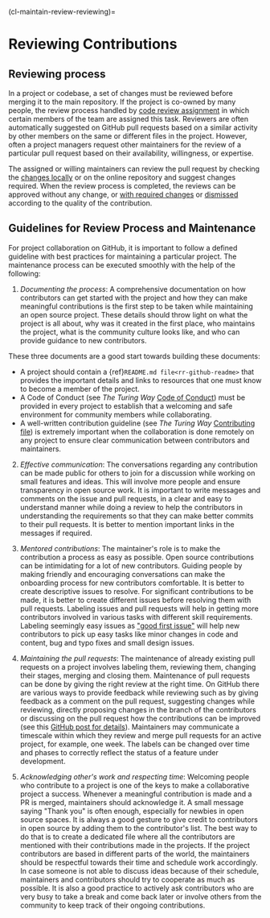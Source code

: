 (cl-maintain-review-reviewing)=
# Reviewing Contributions

## Reviewing process
In a project or codebase, a set of changes must be reviewed before merging it to the main repository.
If the project is co-owned by many people, the review process handled by [code review assignment](https://help.github.com/en/github/setting-up-and-managing-organizations-and-teams/managing-code-review-assignment-for-your-team) in which certain members of the team are assigned this task.
Reviewers are often automatically suggested on GitHub pull requests based on a similar activity by other members on the same or different files in the project.
However, often a project managers request other maintainers for the review of a particular pull request based on their availability, willingness, or expertise.

The assigned or willing maintainers can review the pull request by checking the [changes locally](https://help.github.com/en/github/collaborating-with-issues-and-pull-requests/checking-out-pull-requests-locally) or on the online repository and suggest changes required.
When the review process is completed, the reviews can be approved without any change, or [with required changes](https://help.github.com/en/github/collaborating-with-issues-and-pull-requests/approving-a-pull-request-with-required-reviews) or [dismissed](https://help.github.com/en/github/collaborating-with-issues-and-pull-requests/dismissing-a-pull-request-review) according to the quality of the contribution.

## Guidelines for Review Process and Maintenance
For project collaboration on GitHub, it is important to follow a defined guideline with best practices for maintaining a particular project.
The maintenance process can be executed smoothly with the help of the following:

1. *Documenting the process*: A comprehensive documentation on how contributors can get started with the project and how they can make meaningful contributions is the first step to be taken while maintaining an open source project.
These details should throw light on what the project is all about, why was it created in the first place, who maintains the project, what is the community culture looks like, and who can provide guidance to new contributors.

These three documents are a good start towards building these documents:
- A project should contain a {ref}`README.md file<rr-github-readme>` that provides the important details and links to resources that one must know to become a member of the project.
- A Code of Conduct (see _The Turing Way_ [Code of Conduct](https://github.com/alan-turing-institute/the-turing-way/blob/master/CODE_OF_CONDUCT.md)) must be provided in every project to establish that a welcoming and safe environment for community members while collaborating.
- A well-written contribution guideline (see _The Turing Way_ [Contributing file](https://github.com/alan-turing-institute/the-turing-way/blob/master/CONTRIBUTING.md)) is extremely important when the collaboration is done remotely on any project to ensure clear communication between contributors and maintainers.

2. *Effective communication*: The conversations regarding any contribution can be made public for others to join for a discussion while working on small features and ideas.
This will involve more people and ensure transparency in open source work.
It is important to write messages and comments on the issue and pull requests, in a clear and easy to understand manner while doing a review to help the contributors in understanding the requirements so that they can make better commits to their pull requests.
It is better to mention important links in the messages if required.

3. *Mentored contributions*: The maintainer's role is to make the contribution a process as easy as possible.
Open source contributions can be intimidating for a lot of new contributors.
Guiding people by making friendly and encouraging conversations can make the onboarding process for new contributors comfortable.
It is better to create descriptive issues to resolve.
For significant contributions to be made, it is better to create different issues before resolving them with pull requests.
Labeling issues and pull requests will help in getting more contributors involved in various tasks with different skill requirements.
Labeling seemingly easy issues as ["good first issue"](https://help.github.com/en/github/building-a-strong-community/encouraging-helpful-contributions-to-your-project-with-labels) will help new contributors to pick up easy tasks like minor changes in code and content, bug and typo fixes and small design issues.

4. *Maintaining the pull requests*: The maintenance of already existing pull requests on a project involves labeling them, reviewing them, changing their stages, merging and closing them.
Maintenance of pull requests can be done by giving the right review at the right time.
On GitHub there are various ways to provide feedback while reviewing such as by giving feedback as a comment on the pull request, suggesting changes while reviewing, directly proposing changes in the branch of the contributors or discussing on the pull request how the contributions can be improved (see this [GitHub post for details](https://help.github.com/en/github/collaborating-with-issues-and-pull-requests/about-pull-request-reviews)).
Maintainers may communicate a timescale within which they review and merge pull requests for an active project, for example, one week.
The labels can be changed over time and phases to correctly reflect the status of a feature under development.

5. *Acknowledging other's work and respecting time*: Welcoming people who contribute to a project is one of the keys to make a collaborative project a success.
Whenever a meaningful contribution is made and a PR is merged, maintainers should acknowledge it.
A small message saying "Thank you" is often enough, especially for newbies in open source spaces.
It is always a good gesture to give credit to contributors in open source by adding them to the contributor's list.
The best way to do that is to create a dedicated file where all the contributors are mentioned with their contributions made in the projects.
If the project contributors are based in different parts of the world, the maintainers should be respectful towards their time and schedule work accordingly.
In case someone is not able to discuss ideas because of their schedule, maintainers and contributors should try to cooperate as much as possible.
It is also a good practice to actively ask contributors who are very busy to take a break and come back later or involve others from the community to keep track of their ongoing contributions.
